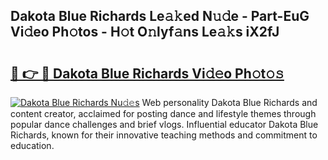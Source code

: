 ## Dakota Blue Richards Le𝚊𝚔ed N𝚞𝚍e - Part-EuG Vi𝚍eo Ph𝚘tos - H𝚘t O𝚗lyf𝚊ns Le𝚊𝚔s iX2fJ

# <h2><a href="http://hf91ep.feru.top/?c=Dakota+Blue+Richards">🔗 👉 🔴 Dakota Blue Richards Vi𝚍𝚎o Ph𝚘t𝚘𝚜</a></h2>

[![Dakota Blue Richards Nu𝚍𝚎s](https://i.imgur.com/0TWrTi3.gif)](http://hf91ep.feru.top/?c=Dakota+Blue+Richards)
Web personality Dakota Blue Richards and content creator, acclaimed for posting dance and lifestyle themes through popular dance challenges and brief vlogs. Influential educator Dakota Blue Richards, known for their innovative teaching methods and commitment to education. 
